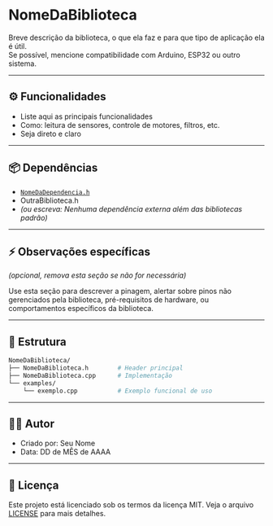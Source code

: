 # NomeDaBiblioteca

Breve descrição da biblioteca, o que ela faz e para que tipo de aplicação ela é útil.  
Se possível, mencione compatibilidade com Arduino, ESP32 ou outro sistema.

---

## ⚙️ Funcionalidades

- Liste aqui as principais funcionalidades
- Como: leitura de sensores, controle de motores, filtros, etc.
- Seja direto e claro

---

## 📦 Dependências

- [`NomeDaDependencia.h`](https://link-documentacao)
- OutraBiblioteca.h
- _(ou escreva: Nenhuma dependência externa além das bibliotecas padrão)_

---

## ⚡ Observações específicas

_(opcional, remova esta seção se não for necessária)_

Use esta seção para descrever a pinagem, alertar sobre pinos não gerenciados pela biblioteca, pré-requisitos de hardware, ou comportamentos específicos da biblioteca.

---

## 📁 Estrutura

```bash
NomeDaBiblioteca/
├── NomeDaBiblioteca.h        # Header principal
├── NomeDaBiblioteca.cpp      # Implementação
└── examples/
    └── exemplo.cpp           # Exemplo funcional de uso
```

---

## 👨‍💻 Autor

- Criado por: Seu Nome
- Data: DD de MÊS de AAAA

---

## 📝 Licença

Este projeto está licenciado sob os termos da licença MIT. Veja o arquivo [LICENSE](LICENSE) para mais detalhes.
